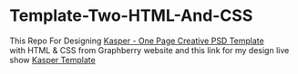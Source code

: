 # Template-Two-HTML-And-CSS

This Repo For Designing [Kasper - One Page Creative PSD Template](https://www.graphberry.com/item/kasper-one-page-psd-template)<br/>
with HTML & CSS from Graphberry website and this link for my design live show [Kasper Template](https://ahmed-elbalouty.github.io/Template-Two-HTML-And-CSS/)
